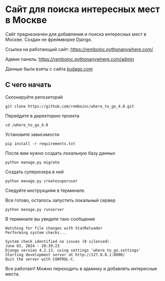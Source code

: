 # Сайт для поиска интересных мест в Москве
Сайт предназначен для добавления и поиска интересных мест в Москве. 
Создан не фреймворке Django.

Ссылка на работающий сайт: https://remboinc.pythonanywhere.com/

Админ панель: https://remboinc.pythonanywhere.com/admin

Данные были взяты с сайта [kudago.com](https://kudago.com/)

## С чего начать
Склонируйте репозиторий

```
git clone https://github.com/remboinc/where_to_go_4.0.git
```
Перейдите в директорию проекта

```commandline
cd /where_to_go_4.0
```
Установите зависимости
```commandline
pip install -r requirements.txt
```
После вам нужно создать локальную базу данных
```commandline
python manage.py migrate
```
Создать суперюзера в ней 
```commandline
python manage.py createsuperuser
```
Следуйте инструкциям в терминале.

Все готово, осталось запустить локальный сервер
```commandline
python manage.py runserver
```
В терминале вы увидите тако сообщение
```commandline
Watching for file changes with StatReloader
Performing system checks...

System check identified no issues (0 silenced).
June 03, 2024 - 20:39:23
Django version 4.2.13, using settings 'where_to_go.settings'
Starting development server at http://127.0.0.1:8000/
Quit the server with CONTROL-C.

``` 
Все работает! Можно переходить в админку и добавлять интересные места.